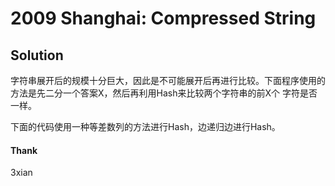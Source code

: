 # 2009 Shanghai: Compressed String

## Solution

字符串展开后的规模十分巨大，因此是不可能展开后再进行比较。下面程序使用的方法是先二分一个答案X，然后再利用Hash来比较两个字符串的前X个 字符是否一样。

下面的代码使用一种等差数列的方法进行Hash，边递归边进行Hash。 

#### Thank
3xian
